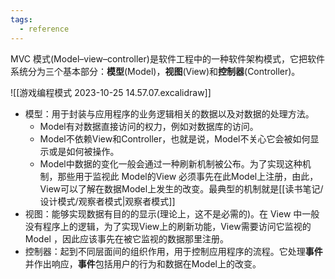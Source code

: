 ```yaml
---
tags:
  - reference
---
```

MVC 模式(Model–view–controller)是软件工程中的一种软件架构模式，它把软件系统分为三个基本部分：**模型**(Model)，**视图**(View)和**控制器**(Controller)。

![[游戏编程模式 2023-10-25 14.57.07.excalidraw]]

- 模型：用于封装与应用程序的业务逻辑相关的数据以及对数据的处理方法。 
	- Model有对数据直接访问的权力，例如对数据库的访问。
	- Model不依赖View和Controller，也就是说，Model不关心它会被如何显示或是如何被操作。
	- Model中数据的变化一般会通过一种刷新机制被公布。为了实现这种机制，那些用于监视此 Model的View 必须事先在此Model上注册，由此，View可以了解在数据Model上发生的改变。最典型的机制就是[[读书笔记/设计模式/观察者模式|观察者模式]]
- 视图：能够实现数据有目的的显示(理论上，这不是必需的)。在 View 中一般没有程序上的逻辑，为了实现View上的刷新功能，View需要访问它监视的Model ，因此应该事先在被它监视的数据那里注册。
- 控制器：起到不同层面间的组织作用，用于控制应用程序的流程。它处理**事件**并作出响应，**事件**包括用户的行为和数据在Model上的改变。
